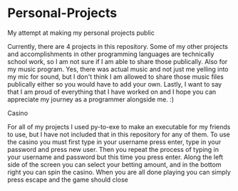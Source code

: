 # Personal-Projects
My attempt at making my personal projects public

Currently, there are 4 projects in this repository. Some of my other projects and accomplishments in other programming languages are technically school work, so I am not sure if
I am able to share those publically. Also for my music program. Yes, there was actual music and not just me yelling into my mic for sound, but I don't think I am allowed to share
those music files publically either so you would have to add your own. Lastly, I want to say that I am proud of everything that I have worked on and I hope you can appreciate my
journey as a programmer alongside me. :)

Casino

For all of my projects I used py-to-exe to make an executable for my friends to use, but I have not included that in this repository for any of them. To use the casino you must
first type in your username press enter, type in your password and press new user. Then you repeat the process of typing in your username and password but this time you press
enter. Along the left side of the screen you can select your betting amount, and in the bottom right you can spin the casino. When you are all done playing you can simply press
escape and the game should close

